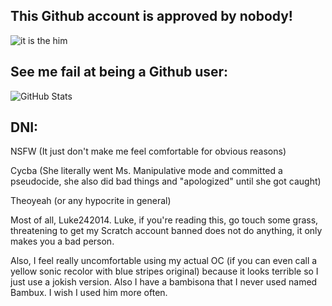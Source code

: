 ## This Github account is approved by nobody!

![it is the him](https://user-images.githubusercontent.com/100327704/194781174-cc820f76-87f1-4483-996d-939b0e54ca56.gif)

## See me fail at being a Github user:

![GitHub Stats](https://github-readme-stats.vercel.app/api?username=Tailsic111&theme=dark)

## DNI:

NSFW (It just don't make me feel comfortable for obvious reasons)

Cycba (She literally went Ms. Manipulative mode and committed a pseudocide, she also did bad things and "apologized" until she got caught)

Theoyeah (or any hypocrite in general)

Most of all, Luke242014. Luke, if you're reading this, go touch some grass, threatening to get my Scratch account banned does not do anything, it only makes you a bad person.

Also, I feel really uncomfortable using my actual OC (if you can even call a yellow sonic recolor with blue stripes original) because it looks terrible so I just use a jokish version. Also I have a bambisona that I never used named Bambux. I wish I used him more often.
